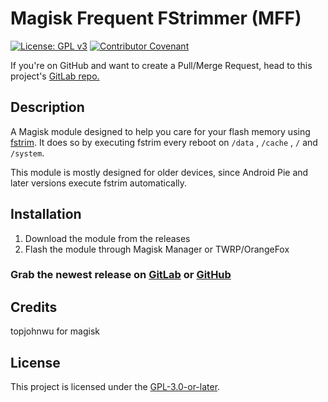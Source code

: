# Magisk Frequent FStrimmer (MFF)
[![License: GPL v3](https://img.shields.io/badge/License-GPLv3-blue.svg)](https://www.gnu.org/licenses/gpl-3.0) [![Contributor Covenant](https://img.shields.io/badge/Contributor%20Covenant-v2.0%20adopted-ff69b4.svg)](CODE_OF_CONDUCT.md)

If you're on GitHub and want to create a Pull/Merge Request, head to this project's [GitLab repo.](https://gitlab.com/Atrate/magisk-frequent-fstrimmer/)

## Description

A Magisk module designed to help you care for your flash memory using [fstrim](https://linux.die.net/man/8/fstrim).
It does so by executing fstrim every reboot on `/data` , `/cache` , `/` and `/system`.

This module is mostly designed for older devices, since Android Pie and later versions execute fstrim automatically.

## Installation
1. Download the module from the releases
2. Flash the module through Magisk Manager or TWRP/OrangeFox

### Grab the newest release on [GitLab](https://gitlab.com/Atrate/magisk-frequent-fstrimmer/releases) or [GitHub](https://github.com/Atrate/magisk-fstrimmer/releases)

## Credits
topjohnwu for magisk

## License
This project is licensed under the [GPL-3.0-or-later](https://www.gnu.org/licenses/gpl-3.0.html).
